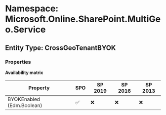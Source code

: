 # Namespace: Microsoft.Online.SharePoint.MultiGeo.Service

## Entity Type: CrossGeoTenantBYOK

### Properties

**Availability matrix**

Property | SPO | SP 2019 | SP 2016 | SP 2013
----------|-----|---------|---------|--------
BYOKEnabled (Edm.Boolean) | ✅ | ❌ | ❌ | ❌

